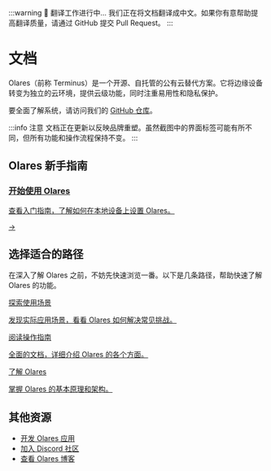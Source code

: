 :::warning 🚧 翻译工作进行中...
我们正在将文档翻译成中文。如果你有意帮助提高翻译质量，请通过 GitHub 提交 Pull Request。
:::
# 文档

Olares（前称 Terminus）是一个开源、自托管的公有云替代方案。它将边缘设备转变为独立的云环境，提供云级功能，同时注重易用性和隐私保护。

要全面了解系统，请访问我们的 [GitHub 仓库](https://github.com/beclab/olares)。

:::info 注意
文档正在更新以反映品牌重塑。虽然截图中的界面标签可能有所不同，但所有功能和操作流程保持不变。
:::

## Olares 新手指南

<div class="cta">
  <a href="./get-started/">
    <div class="content">
      <h3>开始使用 Olares</h3>
      <p>查看入门指南，了解如何在本地设备上设置 Olares。</p>
    </div>
    <div class="arrow">→</div>
  </a>
</div>

## 选择适合的路径

在深入了解 Olares 之前，不妨先快速浏览一番。以下是几条路径，帮助快速了解 Olares 的功能。

<div class="cta-container">
  <a href="./use-cases/" class="cta-link">
    <p class="cta-title">探索使用场景</p>
    <p class="cta-description">发现实际应用场景，看看 Olares 如何解决常见挑战。</p>
  </a>
  <a href="./tasks/" class="cta-link">
    <p class="cta-title">阅读操作指南</p>
    <p class="cta-description">全面的文档，详细介绍 Olares 的各个方面。</p>
  </a>
  <a href="./concepts/" class="cta-link">
    <p class="cta-title">了解 Olares</p>
    <p class="cta-description">掌握 Olares 的基本原理和架构。</p>
  </a>
</div>

## 其他资源

- [开发 Olares 应用](../developer/develop/)
- [加入 Discord 社区](https://discord.com/invite/BzfqrgQPDK)
- [查看 Olares 博客](https://olares.medium.com/)

